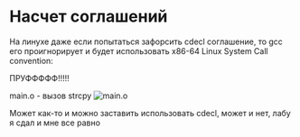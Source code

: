 # Насчет соглашений

На линухе даже если попытаться зафорсить cdecl соглашение, то gcc его проигнорирует и будет использовать 
x86-64 Linux System Call convention:

ПРУФФФФФ!!!!!

main.o - вызов strcpy
![main.o](./docs/proof.png)

Может как-то и можно заставить использовать cdecl, может и нет, лабу я сдал и мне все равно